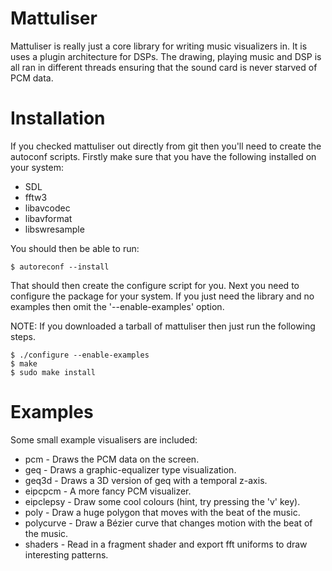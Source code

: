 Mattuliser
==========

Mattuliser is really just a core library for writing music visualizers
in. It is uses a plugin architecture for DSPs. The drawing, playing
music and DSP is all ran in different threads ensuring that the sound
card is never starved of PCM data.

Installation
============

If you checked mattuliser out directly from git then you'll need to
create the autoconf scripts. Firstly make sure that you have the
following installed on your system:

* SDL
* fftw3
* libavcodec
* libavformat
* libswresample

You should then be able to run:

	$ autoreconf --install

That should then create the configure script for you. Next you need to
configure the package for your system. If you just need the library
and no examples then omit the '--enable-examples' option.

NOTE: If you downloaded a tarball of mattuliser then just run the
following steps.

	$ ./configure --enable-examples
	$ make
	$ sudo make install

Examples
========

Some small example visualisers are included:

* pcm - Draws the PCM data on the screen.
* geq - Draws a graphic-equalizer type visualization.
* geq3d - Draws a 3D version of geq with a temporal z-axis.
* eipcpcm - A more fancy PCM visualizer.
* eipclepsy - Draw some cool colours (hint, try pressing the 'v' key).
* poly - Draw a huge polygon that moves with the beat of the music.
* polycurve - Draw a Bézier curve that changes motion with the beat of the music.
* shaders - Read in a fragment shader and export fft uniforms to draw interesting patterns.